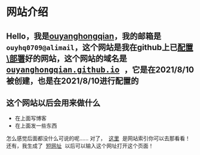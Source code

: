 # 网站介绍
## Hello，我是<u>ouyanghongqian</u>，我的邮箱是` ouyhq0709@alimail `，这个网站是我在github上已<u>配置\部署</u>好的网站，这个网站的域名是<kbd> <a href="https://ouyanghongqian.github.io">ouyanghongqian.github.io</a> </kbd>，它是在2021/8/10被创建，也是在2021/8/10进行配置的
## 这个网站以后会用来做什么
- 在上面写博客
- 在上面发一些东西

怎么感觉后面都没什么可说的呢......
对了，<kbd> <a href="https://ouyanghongqian.github.io/list">这里</a> </kbd>是网站索引你可以去那看看！还有，我生成了<kbd> <a href="https://t.im/ic0h">短网址</a> </kbd>以后可以输入这个网址打开这个页面！
